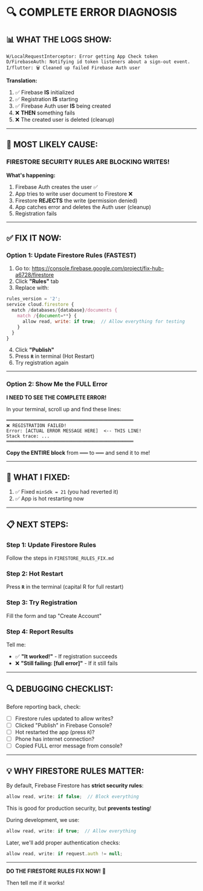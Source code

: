 # 🔍 COMPLETE ERROR DIAGNOSIS

## 📊 **WHAT THE LOGS SHOW:**

```
W/LocalRequestInterceptor: Error getting App Check token
D/FirebaseAuth: Notifying id token listeners about a sign-out event.
I/flutter: 🗑️ Cleaned up failed Firebase Auth user
```

**Translation:**
1. ✅ Firebase **IS** initialized
2. ✅ Registration **IS** starting
3. ✅ Firebase Auth user **IS** being created
4. ❌ **THEN** something fails
5. ❌ The created user is deleted (cleanup)

---

## 🚨 **MOST LIKELY CAUSE:**

### **FIRESTORE SECURITY RULES ARE BLOCKING WRITES!**

**What's happening:**
1. Firebase Auth creates the user ✅
2. App tries to write user document to Firestore ❌
3. Firestore **REJECTS** the write (permission denied)
4. App catches error and deletes the Auth user (cleanup)
5. Registration fails

---

## ✅ **FIX IT NOW:**

### **Option 1: Update Firestore Rules (FASTEST)**

1. Go to: https://console.firebase.google.com/project/fix-hub-a6728/firestore
2. Click **"Rules"** tab
3. Replace with:
```javascript
rules_version = '2';
service cloud.firestore {
  match /databases/{database}/documents {
    match /{document=**} {
      allow read, write: if true;  // Allow everything for testing
    }
  }
}
```
4. Click **"Publish"**
5. Press **`R`** in terminal (Hot Restart)
6. Try registration again

---

### **Option 2: Show Me the FULL Error**

**I NEED TO SEE THE COMPLETE ERROR!**

In your terminal, scroll up and find these lines:

```
═══════════════════════════════════════════════
❌ REGISTRATION FAILED!
Error: [ACTUAL ERROR MESSAGE HERE]  <-- THIS LINE!
Stack trace: ...
═══════════════════════════════════════════════
```

**Copy the ENTIRE block** from `═══` to `═══` and send it to me!

---

## 🎯 **WHAT I FIXED:**

1. ✅ Fixed `minSdk = 21` (you had reverted it)
2. ✅ App is hot restarting now

---

## 📋 **NEXT STEPS:**

### **Step 1: Update Firestore Rules**
Follow the steps in `FIRESTORE_RULES_FIX.md`

### **Step 2: Hot Restart**
Press **`R`** in the terminal (capital R for full restart)

### **Step 3: Try Registration**
Fill the form and tap "Create Account"

### **Step 4: Report Results**
Tell me:
- ✅ **"It worked!"** - If registration succeeds
- ❌ **"Still failing: [full error]"** - If it still fails

---

## 🔍 **DEBUGGING CHECKLIST:**

Before reporting back, check:

- [ ] Firestore rules updated to allow writes?
- [ ] Clicked "Publish" in Firebase Console?
- [ ] Hot restarted the app (press `R`)?
- [ ] Phone has internet connection?
- [ ] Copied FULL error message from console?

---

## 💡 **WHY FIRESTORE RULES MATTER:**

By default, Firebase Firestore has **strict security rules**:
```javascript
allow read, write: if false;  // Block everything
```

This is good for production security, but **prevents testing**!

During development, we use:
```javascript
allow read, write: if true;  // Allow everything
```

Later, we'll add proper authentication checks:
```javascript
allow read, write: if request.auth != null;
```

---

**DO THE FIRESTORE RULES FIX NOW!** 🚀

Then tell me if it works!



